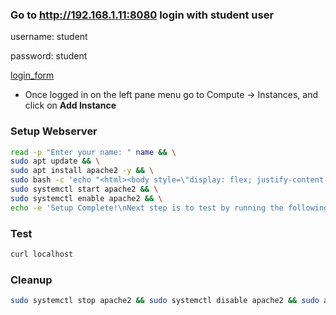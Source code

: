 ### Go to http://192.168.1.11:8080 login with student user

username: student

password: student

[login_form](../../images/login_form.png)

- Once logged in on the left pane menu go to Compute -> Instances, and click on **Add Instance**

### Setup Webserver
```bash
read -p "Enter your name: " name && \
sudo apt update && \
sudo apt install apache2 -y && \
sudo bash -c 'echo "<html><body style=\"display: flex; justify-content: center; align-items: center; height: 100vh; margin: 0; background-color: #e6f2ff;\"><div style=\"text-align: center; background-color: white; padding: 2rem; border-radius: 8px; box-shadow: 0 2px 4px rgba(0,0,0,0.1);\"><h1>Congratulations '"$name"'<br> You'\''ve successfully launched your first VM on the cloud!</h1></div></body></html>" > /var/www/html/index.html' && \
sudo systemctl start apache2 && \
sudo systemctl enable apache2 && \
echo -e 'Setup Complete!\nNext step is to test by running the following command: "curl localhost"'
```
### Test
```bash
curl localhost
```
### Cleanup
```bash
sudo systemctl stop apache2 && sudo systemctl disable apache2 && sudo apt purge apache2* -y && sudo apt autoremove -y && sudo rm -rf /var/www/html/* && echo "Apache and all web content have been removed."
```